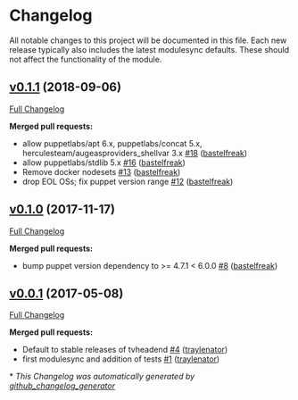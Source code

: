 # Changelog

All notable changes to this project will be documented in this file.
Each new release typically also includes the latest modulesync defaults.
These should not affect the functionality of the module.

## [v0.1.1](https://github.com/voxpupuli/puppet-tvheadend/tree/v0.1.1) (2018-09-06)

[Full Changelog](https://github.com/voxpupuli/puppet-tvheadend/compare/v0.1.0...v0.1.1)

**Merged pull requests:**

- allow puppetlabs/apt 6.x, puppetlabs/concat 5.x, herculesteam/augeasproviders\_shellvar 3.x [\#18](https://github.com/voxpupuli/puppet-tvheadend/pull/18) ([bastelfreak](https://github.com/bastelfreak))
- allow puppetlabs/stdlib 5.x [\#16](https://github.com/voxpupuli/puppet-tvheadend/pull/16) ([bastelfreak](https://github.com/bastelfreak))
- Remove docker nodesets [\#13](https://github.com/voxpupuli/puppet-tvheadend/pull/13) ([bastelfreak](https://github.com/bastelfreak))
- drop EOL OSs; fix puppet version range [\#12](https://github.com/voxpupuli/puppet-tvheadend/pull/12) ([bastelfreak](https://github.com/bastelfreak))

## [v0.1.0](https://github.com/voxpupuli/puppet-tvheadend/tree/v0.1.0) (2017-11-17)

[Full Changelog](https://github.com/voxpupuli/puppet-tvheadend/compare/v0.0.1...v0.1.0)

**Merged pull requests:**

- bump puppet version dependency to \>= 4.7.1 \< 6.0.0 [\#8](https://github.com/voxpupuli/puppet-tvheadend/pull/8) ([bastelfreak](https://github.com/bastelfreak))

## [v0.0.1](https://github.com/voxpupuli/puppet-tvheadend/tree/v0.0.1) (2017-05-08)

[Full Changelog](https://github.com/voxpupuli/puppet-tvheadend/compare/63ff8ee890c77f09d6b631c82580d994c78555e9...v0.0.1)

**Merged pull requests:**

- Default to stable releases of tvheadend [\#4](https://github.com/voxpupuli/puppet-tvheadend/pull/4) ([traylenator](https://github.com/traylenator))
- first modulesync and addition of tests [\#1](https://github.com/voxpupuli/puppet-tvheadend/pull/1) ([traylenator](https://github.com/traylenator))



\* *This Changelog was automatically generated by [github_changelog_generator](https://github.com/github-changelog-generator/github-changelog-generator)*
